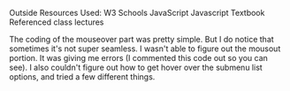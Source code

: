 Outside Resources Used:
W3 Schools JavaScript
Javascript Textbook
Referenced class lectures

The coding of the mouseover part was pretty simple. But I do notice that sometimes it's not super seamless. I wasn't able to figure out the mousout portion. It was giving me errors (I commented this code out so you can see). I also couldn't figure out how to get hover over the submenu list options, and tried a few different things. 
